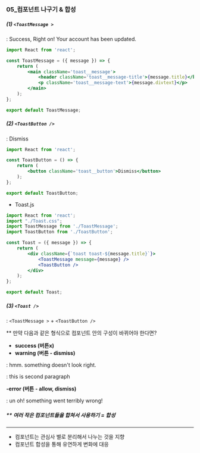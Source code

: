 ### 05_컴포넌트 나구기 & 합성

##### (1) `<ToastMessage >`

: Success, Right on! Your account has been updated.

```jsx
import React from 'react';

const ToastMessage = ({ message }) => {
    return (
        <main className='toast__message'>
            <header className='toast__message-title'>{message.title}</header>
            <p className='toast__message-text'>{message.divtext}</p>
        </main>
    );
};

export default ToastMessage;
```



##### (2) `<ToastButton />`

: Dismiss

```jsx
import React from 'react';

const ToastButton = () => {
    return (
        <button className='toast__button'>Dismiss</button>
    );
};

export default ToastButton;
```

- Toast.js

```jsx
import React from 'react';
import "./Toast.css";
import ToastMessage from './ToastMessage';
import ToastButton from './ToastButton';

const Toast = ({ message }) => {
    return (
        <div className={`toast toast-${message.title}`}>
            <ToastMessage message={message} />
            <ToastButton />
        </div>
    );
};

export default Toast;
```



##### (3) `<Toast />`

: `<ToastMessage >`  +  `<ToastButton />`

** 만약 다음과 같은 형식으로 컴포넌트 안의 구성이 바뀌어야 한다면?

- **success (버튼x)**
- **warning  (버튼 - dismiss)**

: hmm. something doesn't look right.

: this is second paragraph

**-error (버튼 - allow, dismiss)**

: un oh! something went terribly wrong!

##### ** 여러 작은 컴포넌트들을 합쳐서 사용하기 = 합성

---



- 컴포넌트는 관심사 별로 분리해서 나누는 것을 지향
- 컴포넌트 합성을 통해 유연하게 변화에 대응
